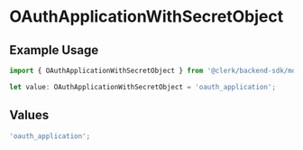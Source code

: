 # OAuthApplicationWithSecretObject

## Example Usage

```typescript
import { OAuthApplicationWithSecretObject } from '@clerk/backend-sdk/models/components';

let value: OAuthApplicationWithSecretObject = 'oauth_application';
```

## Values

```typescript
'oauth_application';
```
